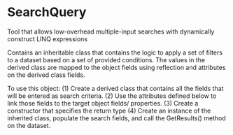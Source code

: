 # SearchQuery
Tool that allows low-overhead multiple-input searches with dynamically construct LINQ expressions

Contains an inheritable class that contains the logic to apply a set of filters to a dataset based
on a set of provided conditions.  The values in the derived class are mapped to the object
fields using reflection and attributes on the derived class fields.

To use this object:
(1) Create a derived class that contains all the fields that will be entered as search
    criteria.
(2) Use the attributes defined below to link those fields to the target object fields/
    properties. 
(3) Create a constructor that specifies the return type
(4) Create an instance of the inherited class, populate the search fields, and call the GetResults()
    method on the dataset.
